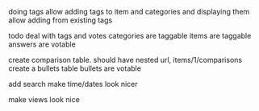 doing tags
	allow adding tags to item and categories and displaying them
	allow adding from existing tags

todo
deal with tags and votes
	categories are taggable
	items are taggable
	answers are votable

create comparison table. should have nested url, items/1/comparisons
create a bullets table
	bullets are votable

add search
make time/dates look nicer

make views look nice